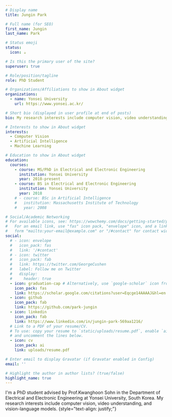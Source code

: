 ```yaml
---
# Display name
title: Jungin Park

# Full name (for SEO)
first_name: Jungin
last_name: Park

# Status emoji
status:
  icon: ☕️

# Is this the primary user of the site?
superuser: true

# Role/position/tagline
role: PhD Student

# Organizations/Affiliations to show in About widget
organizations:
  - name: Yonsei University
    url: https://www.yonsei.ac.kr/

# Short bio (displayed in user profile at end of posts)
bio: My research interests include computer vision, video understanding, and vision-language models.

# Interests to show in About widget
interests:
  - Computer Vision
  - Artificial Intelligence
  - Machine Learning

# Education to show in About widget
education:
  courses:
    - course: MS/PhD in Electrical and Electronic Engineering
      institution: Yonsei University
      year: 2018-present
    - course: BS in Electrical and Electronic Engineering
      institution: Yonsei University
      year: 2018
    # - course: BSc in Artificial Intelligence
    #   institution: Massachusetts Institute of Technology
    #   year: 2008

# Social/Academic Networking
# For available icons, see: https://wowchemy.com/docs/getting-started/page-builder/#icons
#   For an email link, use "fas" icon pack, "envelope" icon, and a link in the
#   form "mailto:your-email@example.com" or "/#contact" for contact widget.
social:
  # - icon: envelope
  #   icon_pack: fas
  #   link: '/#contact'
  # - icon: twitter
  #   icon_pack: fab
  #   link: https://twitter.com/GeorgeCushen
  #   label: Follow me on Twitter
  #   display:
  #     header: true
  - icon: graduation-cap # Alternatively, use `google-scholar` icon from `ai` icon pack
    icon_pack: fas
    link: https://scholar.google.com/citations?user=Eqcge14AAAAJ&hl=en
  - icon: github
    icon_pack: fab
    link: https://github.com/park-jungin
  - icon: linkedin
    icon_pack: fab
    link: https://www.linkedin.com/in/jungin-park-569aa1216/
  # Link to a PDF of your resume/CV.
  # To use: copy your resume to `static/uploads/resume.pdf`, enable `ai` icons in `params.yaml`,
  # and uncomment the lines below.
  - icon: cv
    icon_pack: ai
    link: uploads/resume.pdf

# Enter email to display Gravatar (if Gravatar enabled in Config)
email: ''

# Highlight the author in author lists? (true/false)
highlight_name: true
---
```


<!-- Alice Wu is a professor of artificial intelligence at the Stanford AI Lab. Her research interests include distributed robotics, mobile computing and programmable matter. She leads the Robotic Neurobiology group, which develops self-reconfiguring robots, systems of self-organizing robots, and mobile sensor networks.
{style="text-align: justify;"} -->
I'm a PhD student advised by Prof.Kwanghoon Sohn in the Department of Electrical and Electronic Engineering at Yonsei University, South Korea.
My research interests include computer vision, video understanding, and vision-language models.
{style="text-align: justify;"}